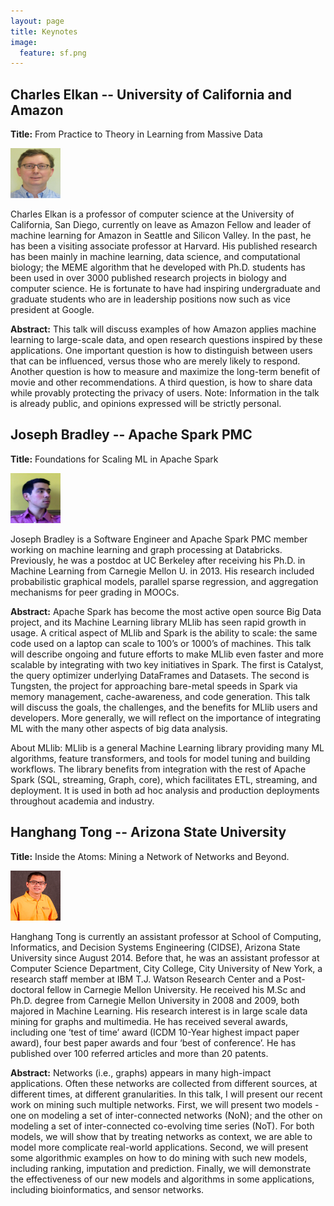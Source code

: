 ```yaml
---
layout: page
title: Keynotes
image:
  feature: sf.png
---
```



## Charles Elkan -- University of California and Amazon 

**Title:** From Practice to Theory in Learning from Massive Data

<a href=""><img src="images/CElkan.jpg" alt="Charles Elkan" height="80" width="80" class="" /></a>

Charles Elkan is a professor of computer science at the
University of California, San Diego, currently on leave as Amazon
Fellow and leader of machine learning for Amazon in Seattle and
Silicon Valley. In the past, he has been a visiting associate
professor at Harvard. His published research has been mainly in
machine learning, data science, and computational biology; the MEME
algorithm that he developed with Ph.D. students has been used in over
3000 published research projects in biology and computer science. He
is fortunate to have had inspiring undergraduate and graduate students
who are in leadership positions now such as vice president at Google.

**Abstract:** This talk will discuss examples of how Amazon applies
machine learning to large-scale data, and open research questions
inspired by these applications. One important question is how to
distinguish between users that can be influenced, versus those who are
merely likely to respond. Another question is how to measure and
maximize the long-term benefit of movie and other recommendations. A
third question, is how to share data while provably protecting the
privacy of users. Note: Information in the talk is already public, and
opinions expressed will be strictly personal.


## Joseph Bradley -- Apache Spark PMC

**Title:** Foundations for Scaling ML in Apache Spark

<a href=""><img src="images/JBradley.jpg" alt="Joseph Bradley" height="80" width="80" class="" /></a>

Joseph Bradley is a Software Engineer and Apache Spark PMC member working on machine learning and graph processing at Databricks. Previously, he was a postdoc at UC Berkeley after receiving his Ph.D. in Machine Learning from Carnegie Mellon U. in 2013. His research included probabilistic graphical models, parallel sparse regression, and aggregation mechanisms for peer grading in MOOCs.

**Abstract:** Apache Spark has become the most active open source Big Data project, and its Machine Learning library MLlib has seen rapid growth in usage.  A critical aspect of MLlib and Spark is the ability to scale: the same code used on a laptop can scale to 100’s or 1000’s of machines.  This talk will describe ongoing and future efforts to make MLlib even faster and more scalable by integrating with two key initiatives in Spark.  The first is Catalyst, the query optimizer underlying DataFrames and Datasets.  The second is Tungsten, the project for approaching bare-metal speeds in Spark via memory management, cache-awareness, and code generation.  This talk will discuss the goals, the challenges, and the benefits for MLlib users and developers.  More generally, we will reflect on the importance of integrating ML with the many other aspects of big data analysis.

About MLlib: MLlib is a general Machine Learning library providing many ML algorithms, feature transformers, and tools for model tuning and building workflows.  The library benefits from integration with the rest of Apache Spark (SQL, streaming, Graph, core), which facilitates ETL, streaming, and deployment.  It is used in both ad hoc analysis and production deployments throughout academia and industry.


## Hanghang Tong -- Arizona State University <a name="tong"></a>

**Title:** Inside the Atoms: Mining a Network of Networks and Beyond.

<a href=""><img src="images/hh.png" alt="Hanghang Tong" height="80" width="80" class="" /></a>

Hanghang Tong is currently an assistant professor at School of Computing, Informatics, and Decision Systems Engineering (CIDSE), Arizona State University since August 2014.  Before that, he was an assistant professor at Computer Science Department, City College, City University of New York, a research staff member at IBM T.J. Watson Research Center and a Post-doctoral fellow in Carnegie Mellon University. He received his M.Sc and Ph.D. degree from Carnegie Mellon University in 2008 and 2009, both majored in Machine Learning. His research interest is in large scale data mining for graphs and multimedia. He has received several awards, including one ‘test of time’ award (ICDM 10-Year highest impact paper award), four best paper awards and four ‘best of conference’. He has published over 100 referred articles and more than 20 patents.

**Abstract:** Networks (i.e., graphs) appears in many high-impact applications. Often these networks are collected from different sources, at different times, at different granularities. In this talk, I will present our recent work on mining such multiple networks. First, we will present two models - one on modeling a set of inter-connected networks (NoN); and the other on modeling a set of inter-connected co-evolving time series (NoT). For both models, we will show that by treating networks as context, we are able to model more complicate real-world applications. Second, we will present some algorithmic examples on how to do mining with such new models, including ranking, imputation and prediction. Finally, we will demonstrate the effectiveness of our new models and algorithms in some applications, including bioinformatics, and sensor networks.



